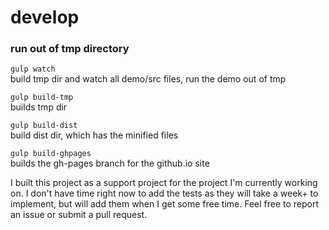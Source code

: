 # develop

### run out of tmp directory
`gulp watch`  
build tmp dir and watch all demo/src files, run the demo out of tmp  

`gulp build-tmp`   
builds tmp dir  
  
`gulp build-dist`   
build dist dir, which has the minified files  

`gulp build-ghpages`   
builds the gh-pages branch for the github.io site  
  
  
I built this project as a support project for the project I'm currently working on. I don't have time right now to add the tests as they will take a week+ to implement, but will add them when I get some free time. Feel free to report an issue or submit a pull request. 


